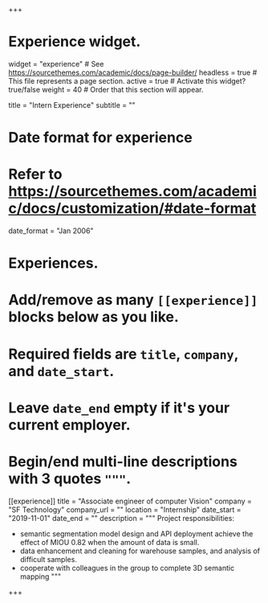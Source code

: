 +++
# Experience widget.
widget = "experience"  # See https://sourcethemes.com/academic/docs/page-builder/
headless = true  # This file represents a page section.
active = true  # Activate this widget? true/false
weight = 40  # Order that this section will appear.

title = "Intern Experience"
subtitle = ""

# Date format for experience
#   Refer to https://sourcethemes.com/academic/docs/customization/#date-format
date_format = "Jan 2006"

# Experiences.
#   Add/remove as many `[[experience]]` blocks below as you like.
#   Required fields are `title`, `company`, and `date_start`.
#   Leave `date_end` empty if it's your current employer.
#   Begin/end multi-line descriptions with 3 quotes `"""`.
[[experience]]
  title = "Associate engineer of computer Vision"
  company = "SF Technology"
  company_url = ""
  location = "Internship"
  date_start = "2019-11-01"
  date_end = ""
  description = """
  Project responsibilities:
* semantic segmentation model design and API deployment achieve the effect of MIOU 0.82 when the amount of data is small.
* data enhancement and cleaning for warehouse samples, and analysis of difficult samples.
* cooperate with colleagues in the group to complete 3D semantic mapping
"""

+++
